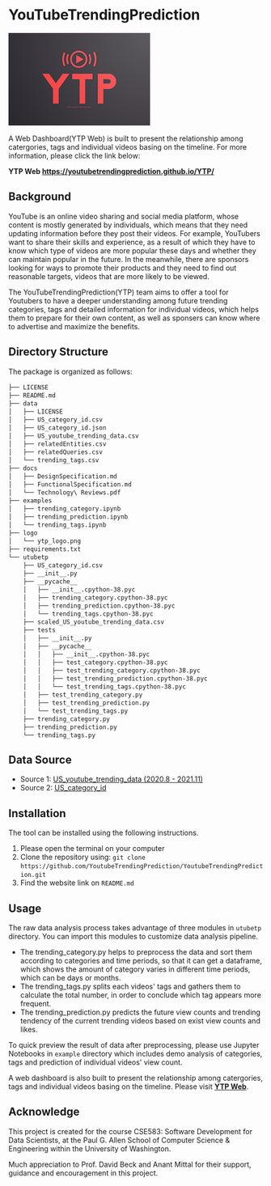 # YouTubeTrendingPrediction

<img src="logo/ytp_logo.png?raw=true" alt="logo" title="Title"  />

A Web Dashboard(YTP Web) is built to present the relationship among catergories, tags and individual videos basing on the timeline. For more information, please click the link below: 

**YTP Web https://youtubetrendingprediction.github.io/YTP/**



## Background

YouTube is an online video sharing and social media platform, whose content is mostly generated by individuals, which means that they need updating information before they post their videos. For example, YouTubers want to share their skills and experience, as a result of which they have to know which type of videos are more popular these days and whether they can maintain popular in the future. In the meanwhile, there are sponsors looking for ways to promote their products and they need to find out reasonable targets, videos that are more likely to be viewed.

The YouTubeTrendingPrediction(YTP) team aims to offer a tool for Youtubers to have a deeper understanding among future trending categories, tags and detailed information for individual videos, which helps them to prepare for their own content, as well as sponsers can know where to advertise and maximize the benefits.



## Directory Structure

The package is organized as follows:

```
├── LICENSE
├── README.md
├── data
│   ├── LICENSE
│   ├── US_category_id.csv
│   ├── US_category_id.json
│   ├── US_youtube_trending_data.csv
│   ├── relatedEntities.csv
│   ├── relatedQueries.csv
│   └── trending_tags.csv
├── docs
│   ├── DesignSpecification.md
│   ├── FunctionalSpecification.md
│   └── Technology\ Reviews.pdf
├── examples
│   ├── trending_category.ipynb
│   ├── trending_prediction.ipynb
│   └── trending_tags.ipynb
├── logo
│   └── ytp_logo.png
├── requirements.txt
└── utubetp
    ├── US_category_id.csv
    ├── __init__.py
    ├── __pycache__
    │   ├── __init__.cpython-38.pyc
    │   ├── trending_category.cpython-38.pyc
    │   ├── trending_prediction.cpython-38.pyc
    │   └── trending_tags.cpython-38.pyc
    ├── scaled_US_youtube_trending_data.csv
    ├── tests
    │   ├── __init__.py
    │   ├── __pycache__
    │   │   ├── __init__.cpython-38.pyc
    │   │   ├── test_category.cpython-38.pyc
    │   │   ├── test_trending_category.cpython-38.pyc
    │   │   ├── test_trending_prediction.cpython-38.pyc
    │   │   └── test_trending_tags.cpython-38.pyc
    │   ├── test_trending_category.py
    │   ├── test_trending_prediction.py
    │   └── test_trending_tags.py
    ├── trending_category.py
    ├── trending_prediction.py
    └── trending_tags.py
```



## Data Source

* Source 1: [US_youtube_trending_data (2020.8 - 2021.11)](https://www.kaggle.com/rsrishav/youtube-trending-video-dataset)
* Source 2: [US_category_id](https://www.kaggle.com/rsrishav/youtube-trending-video-dataset)




## Installation

The tool can be installed using the following instructions.

 1. Please open the terminal on your computer
 2. Clone the repository using: `git clone  https://github.com/YoutubeTrendingPrediction/YoutubeTrendingPrediction.git`
 3. Find the website link on `README.md`




## Usage

The raw data analysis process takes advantage of three modules in `utubetp` directory. You can import this modules to customize data analysis pipeline.

* The trending_category.py helps to preprocess the data and sort them according to categories and time periods, so that it can get a dataframe, which shows the amount of category varies in different time periods, which can be days or months.
* The trending_tags.py splits each videos' tags and gathers them to calculate the total number, in order to conclude which tag appears more frequent.
* The trending_prediction.py predicts the future view counts and trending tendency of the current trending videos based on exist view counts and likes.

To quick preview the result of data after preprocessing, please use Jupyter Notebooks in `example` directory which includes demo analysis of categories, tags and prediction of  individual videos' view count.

A web dashboard is also built to present the relationship among catergories, tags and individual videos basing on the timeline. Please visit **[YTP Web](https://youtubetrendingprediction.github.io/YTP/)**.




## Acknowledge

This project is created for the course CSE583: Software Development for Data Scientists, at the Paul G. Allen School of Computer Science & Engineering within the University of Washington. 

Much appreciation to Prof. David Beck and Anant Mittal for their support, guidance and encouragement in this project.

